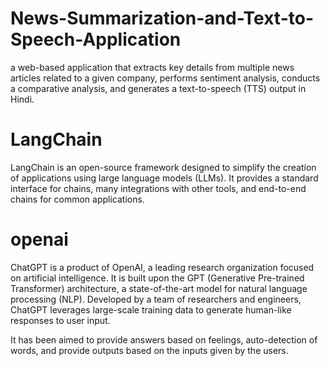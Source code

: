 # News-Summarization-and-Text-to-Speech-Application
a web-based application that extracts key details from multiple news articles related
to a given company, performs sentiment analysis, conducts a comparative analysis, and
generates a text-to-speech (TTS) output in Hindi.

# LangChain
LangChain is an open-source framework designed to simplify the creation of applications using large language models (LLMs). It provides a standard interface for chains, many integrations with other tools, and end-to-end chains for common applications.

# openai
ChatGPT is a product of OpenAI, a leading research organization focused on artificial intelligence. It is built upon the GPT (Generative Pre-trained Transformer) architecture, a state-of-the-art model for natural language processing (NLP). Developed by a team of researchers and engineers, ChatGPT leverages large-scale training data to generate human-like responses to user input.

It has been aimed to provide answers based on feelings, auto-detection of words, and provide outputs based on the inputs given by the users.
